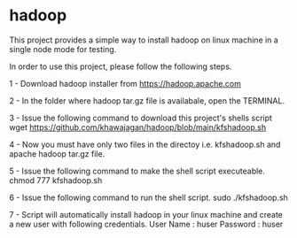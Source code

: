 # hadoop

This project provides a simple way to install hadoop on linux machine in a single node mode for testing.

In order to use this project, please follow the following steps.

1 - Download hadoop installer from https://hadoop.apache.com

2 - In the folder where hadoop tar.gz file is availabale, open the TERMINAL.

3 - Issue the following command to download this project's shells script
    wget https://github.com/khawajagan/hadoop/blob/main/kfshadoop.sh
    
4 - Now you must have only two files in the directoy i.e. kfshadoop.sh and apache hadoop tar.gz file.

5 - Issue the following command to make the shell script executeable.
    chmod 777 kfshadoop.sh
    
6 - Issue the following command to run the shell script.
    sudo ./kfshadoop.sh
    
7 - Script will automatically install hadoop in your linux machine and create a new user with following credentials.
    User Name : huser        Password  : huser
